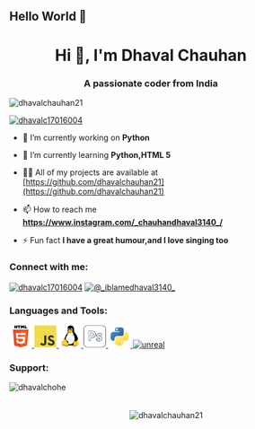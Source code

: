 ## Hello World 👋

<h1 align="center">Hi 👋, I'm Dhaval Chauhan</h1>
<h3 align="center">A passionate coder from India</h3>

<p align="left"> <img src="https://komarev.com/ghpvc/?username=dhavalchauhan21&label=Profile%20views&color=0e75b6&style=flat" alt="dhavalchauhan21" /> </p>

<p align="left"> <a href="https://twitter.com/dhavalc17016004" target="blank"><img src="https://img.shields.io/twitter/follow/dhavalc17016004?logo=twitter&style=for-the-badge" alt="dhavalc17016004" /></a> </p>

- 🔭 I’m currently working on **Python**

- 🌱 I’m currently learning **Python,HTML 5**

- 👨‍💻 All of my projects are available at [https://github.com/dhavalchauhan21](https://github.com/dhavalchauhan21)

- 📫 How to reach me **https://www.instagram.com/_chauhandhaval3140_/**

- ⚡ Fun fact **I have a great humour,and I love singing too**

<h3 align="left">Connect with me:</h3>
<p align="left">
<a href="https://twitter.com/dhavalc17016004" target="blank"><img align="center" src="https://raw.githubusercontent.com/rahuldkjain/github-profile-readme-generator/master/src/images/icons/Social/twitter.svg" alt="dhavalc17016004" height="30" width="40" /></a>
<a href="https://instagram.com/@_iblamedhaval3140_" target="blank"><img align="center" src="https://raw.githubusercontent.com/rahuldkjain/github-profile-readme-generator/master/src/images/icons/Social/instagram.svg" alt="@_iblamedhaval3140_" height="30" width="40" /></a>
</p>

<h3 align="left">Languages and Tools:</h3>
<p align="left"> <a href="https://www.w3.org/html/" target="_blank" rel="noreferrer"> <img src="https://raw.githubusercontent.com/devicons/devicon/master/icons/html5/html5-original-wordmark.svg" alt="html5" width="40" height="40"/> </a> <a href="https://developer.mozilla.org/en-US/docs/Web/JavaScript" target="_blank" rel="noreferrer"> <img src="https://raw.githubusercontent.com/devicons/devicon/master/icons/javascript/javascript-original.svg" alt="javascript" width="40" height="40"/> </a> <a href="https://www.linux.org/" target="_blank" rel="noreferrer"> <img src="https://raw.githubusercontent.com/devicons/devicon/master/icons/linux/linux-original.svg" alt="linux" width="40" height="40"/> </a> <a href="https://www.photoshop.com/en" target="_blank" rel="noreferrer"> <img src="https://raw.githubusercontent.com/devicons/devicon/master/icons/photoshop/photoshop-line.svg" alt="photoshop" width="40" height="40"/> </a> <a href="https://www.python.org" target="_blank" rel="noreferrer"> <img src="https://raw.githubusercontent.com/devicons/devicon/master/icons/python/python-original.svg" alt="python" width="40" height="40"/> </a> <a href="https://unrealengine.com/" target="_blank" rel="noreferrer"> <img src="https://raw.githubusercontent.com/kenangundogan/fontisto/036b7eca71aab1bef8e6a0518f7329f13ed62f6b/icons/svg/brand/unreal-engine.svg" alt="unreal" width="40" height="40"/> </a> </p>

<h3 align="left">Support:</h3>
<p><a href="https://www.buymeacoffee.com/dhavalchohe"> <img align="left" src="https://cdn.buymeacoffee.com/buttons/v2/default-yellow.png" height="50" width="210" alt="dhavalchohe" /></a></p><br><br>

<p>&nbsp;<img align="center" src="https://github-readme-stats.vercel.app/api?username=dhavalchauhan21&show_icons=true&locale=en" alt="dhavalchauhan21" /></p>
<!--
**dhavalchauhan21/dhavalchauhan21** is a ✨ _special_ ✨ repository because its `README.md` (this file) appears on your GitHub profile.

Here are some ideas to get you started:

- 🔭 I’m currently working on ...
- 🌱 I’m currently learning ...
- 👯 I’m looking to collaborate on ...
- 🤔 I’m looking for help with ...
- 💬 Ask me about ...
- 📫 How to reach me: ...
- 😄 Pronouns: ...
- ⚡ Fun fact: ...
-->
